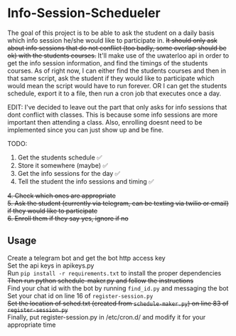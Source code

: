 # Info-Session-Schedueler

The goal of this project is to be able to ask the student on a daily basis which info session he/she would like to participate in. ~~It should only ask about info sessions that do not conflict (too badly, some overlap should be ok) with the students courses.~~ It'll make use of the uwaterloo api in order to get the info session information, and find the timings of the students courses. As of right now, I can either find the students courses and then in that same script, ask the student if they would like to participate which would mean the script would have to run forever. OR I can get the students schedule, export it to a file, then run a cron job that executes once a day.

EDIT:
I've decided to leave out the part that only asks for info sessions that dont conflict with classes. This is because some info sessions are more important then attending a class. Also, enrolling doesnt need to be implemented since you can just show up and be fine.

TODO: <br>

1. Get the students schedule :white_check_mark:
2. Store it somewhere (maybe) :white_check_mark:
3. Get the info sessions for the day :white_check_mark:
4. Tell the student the info sessions and timing :white_check_mark:

~~4. Check which ones are appropriate <br>
5. Ask the student (currently via telegram, can be texting via twilio or email) if they would like to participate <br>
6. Enroll them if they say yes, ignore if no~~

## Usage
Create a telegram bot and get the bot http access key<br>
Set the api keys in apikeys.py<br>
Run `pip install -r requirements.txt` to install the proper dependencies<br>
~~Then run python schedule-maker.py and follow the instructions<br>~~
Find your chat id with the bot by running `find_id.py` and messaging the bot<br>
Set your chat id on line 16 of `register-session.py`<br>
~~Set the location of sched.txt (created from `schedule-maker.py`) on line 83 of `register-session.py`<br>~~
Finally, put register-session.py in /etc/cron.d/ and modify it for your appropriate time<br>
